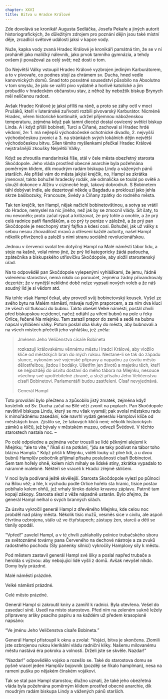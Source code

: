 ```yaml
---
chapter: XXVI
title: Bitva u Hradce Králové
---
```


Zde dovolává se kronikář Augusta Sedláčka, Josefa Pekaře a jiných autorit historiografických, že důležitým zdrojem pro poznání dějin jsou také místní děje, zrcadlící světové události jaksi v kapce vody.

Nuže, kapka vody zvaná Hradec Králové je kronikáři památná tím, že se v ní proháněl jako maličký nálevník, jako prvok tamního gymnázia, a tehdy ovšem ji považoval za celý svět; než dosti o tom.

Do Největší Války vstoupil Hradec Králové vyzbrojen jediným Karburátorem, a to v pivovaře, co podnes stojí za chrámem sv. Ducha, hned vedle kanovnických domů.
Snad toto posvátné sousedství působilo na Absolutno v tom smyslu, že jalo se vařiti pivo vydatně a horlivě katolické a jím probudilo v hradeckém občanstvu stav, z něhož by nebožtík biskup Brynych měl nelíčenou radost.

Avšak Hradec Králové je jaksi příliš na ráně, a proto se záhy octl v moci Prušáků, kteří v luteránské zuřivosti rozbili pivovarský Karburátor.
Nicméně Hradec, věren historické kontinuitě, udržel příjemnou náboženskou temperaturu, zejména když pak tamní diecézi dostal osvícený světící biskup Linda.
A i když přišli bobineti, Turci a Číňané, zachoval si Hradec hrdé vědomí, že: 1. má nejlepší východočeské ochotnické divadlo, 2. nejvyšší východočeskou zvonici a 3. na stránkách svých lokálních dějin největší východočeskou bitvu.
Sílen těmito myšlenkami přečkal Hradec Králové nejstrašnější zkoušky Největší Války.

Když se zhroutila mandarínská říše, stál v čele města obezřetný starosta Skočdopole.
Jeho vláda prostřed obecné anarchie byla požehnána poměrným klidem, dík moudrým radám biskupa Lindy a vážených pánů starších.
Ale přišel vám do města jakýsi krejčík, no, Hampl se zkrátka jmenoval, takto bohužel hradecký rodák, ale odmalička se toulal po světě a sloužil dokonce v Alžíru v cizinecké legii, takový dobrodruh.
S Bobinetem táhl dobývat Indie, ale dezertoval někde u Bagdadu a proklouzl jako jehla skrze bašibozuky, Francouze, Švédy a Číňany zpátky do rodného města.

Tak ten krejčík, ten Hampl, nějak načichl bobinetovštinou, a sotva se vrátil do Hradce, nemyslel na nic jiného, než jak by se zmocnil vlády.
Šít šaty, to mu nevonělo; proto začal rýpat a kritizovat, že prý tohle a onohle, a že prý celá radnice patří flanďákům, a co prý ty peníze v záložně, a že prý pan Skočdopole je neschopný starý fajfka a kdesi cosi.
Bohužel, jak už války s sebou nesou zhovadilost mravů a otřesení každé autority, našel Hampl několik přívrženců a založil s nimi stranu sociálně revolucionářskou.

Jednou v červenci svolal ten dotyčný Hampl na Malé náměstí tábor lidu, a stoje na kašně, volal mimo jiné, že prý lid kategoricky žádá padoucha, zpátečníka a biskupského utřisvíčku Skočdopole, aby složil starostenský úřad.

Na to odpověděl pan Skočdopole vylepenými vyhláškami, že jemu, řádně volenému starostovi, nemá nikdo co poroučet, zejména žádný přivandrovaly dezertér; že v nynější neklidné době nelze vypsati nových voleb a že náš soudný lid je si vědom atd.

Na tohle však Hampl čekal, aby provedl svůj bobinetovský kousek.
Vyšel ze svého bytu na Malém náměstí, mávaje rudým praporcem, a za ním dva kluci ze všech sil tlukoucí do bubnu.
Takto obešel Velké náměstí, postál chvíli před biskupskou rezidencí, načež odtáhl za víření bubnů na pole u řeky
Orlice, řečené Na mlejnku.
Tam zarazil prapor do země a sedě na bubnu napsal vyhlášení války.
Potom poslal oba kluky do města, aby bubnovali a na všech místech přečetli jeho vyhlášku, jež zněla:

> Jménem Jeho Veličenstva císaře Bobineta
>
> rozkazuji královskému věnnému městu Hradci Králové, aby vložilo klíče od městských bran do mých rukou.
> Nestane-li se tak do západu slunce, vykonám své vojenské přípravy a napadnu za úsvitu město dělostřelbou, jízdou i bodáky.
> Ušetřím jen životů a majetku těch, kteří se nejpozději do úsvitu dostaví do mého tábora na Mlejnku, nesouce všechny své upotřebitelné zbraně, a složí přísahu Jeho Veličenstvu císaři Bobinetovi.
> Parlamentáři budou zastřeleni.
> Císař nevyjednává.
>
> Generál Hampl

Toto provolání bylo přečteno a způsobilo jistý zmatek, zejména když kostelník od Sv.
Ducha začal na Bílé věži zvonit na poplach.
Pan Skočdopole navštívil biskupa Lindu, který se mu však vysmál; pak svolal městskou radu k mimořádnému zasedání, kde navrhl vydati generálu Hamplovi klíče od městských bran.
Zjistilo se, že takových klíčů není; několik historických zámků a klíčů, jež bývaly v městském muzeu, odvezli Švédové.
V těchto starostech nastala noc. –

Po celé odpoledne a zejména večer trousili se lidé pěknými alejemi k Mlejnku;
<q>ale to víte,</q> říkali si na potkání, <q>jdu se taky podívat na tábor toho blázna Hampla.</q>
Když přišli k Mlejnku, viděli louky už plné lidí, a u dvou bubnů Hamplův pobočník přijímal přísahu poslušnosti císaři Bobinetovi.
Sem tam hořely ohně, kolem nich mihaly se lidské stíny, zkrátka vypadalo to náramně malebně.
Někteří se vraceli k Hradci zřejmě sklíčeni.

V noci byla podívaná ještě skvělejší.
Starosta Skočdopole vylezl po půlnoci na Bílou věž; a hle, k východu podle Orlice hořelo sta hranic, tisíce postav pobíhalo kolem ohňů, jež vrhaly široko daleko krvavou záplavu.
Patrně tam kopají zákopy.
Starosta slezl z věže nápadně ustarán.
Bylo zřejmo, že generál Hampl nelhal o svých branných silách.

Za úsvitu vykročil generál Hampl z dřevěného Mlejnku, kde celou noc probděl nad plány města.
Několik tisíc mužů, vesměs sice v civilu, ale aspoň čtvrtina ozbrojena, stálo už ve čtyřstupech; zástupy žen, starců a dětí se tísnily opodál.

<q>Vpřed!</q>
zavelel Hampl, a v té chvíli zahlaholily polnice trubačského sboru ze světoznámé továrny pana Červeného na dechové nástroje a za zvuků radostného pochodu (Šly panenky silnicí) vykročily Hamplovy síly k městu.

Pod městem zastavil generál Hampl své šiky a poslal napřed trubače a herolda s výzvou: aby nebojující lidé vyšli z domů.
Avšak nevyšel nikdo.
Domy byly prázdné.

Malé náměstí prázdné.

Velké náměstí prázdné.

Celé město prázdné.

Generál Hampl si zakroutil kníry a zamířil k radnici.
Byla otevřena.
Vešel do zasedací síně.
Usedl na místo starostovo.
Před ním na zeleném sukně ležely připraveny aršky psacího papíru a na každém už předem krasopisně napsáno:

<q>Ve jménu Jeho Veličenstva císaře Bobineta.</q>

Generál Hampl přistoupil k oknu a zvolal:
<q>Vojáci, bitva je skončena.
Zlomili jste ozbrojenou rukou klerikální vládu radniční kliky.
Našemu milovanému městu nastává éra pokroku a volnosti.
Drželi jste se skvěle.
Nazdar!</q>

<q>Nazdar!</q>
odpovědělo vojsko a rozešlo se.
Také do starostova domu se pyšně vracel jeden Hamplův bojovník (později se říkalo hamplman), nesa na rameni pušku po nějakém čínském vojákovi.

Tak se stal pan Hampl starostou; dlužno uznati, že také jeho obezřetná vláda byla požehnána poměrným klidem prostřed obecné anarchie, dík moudrým radám biskupa Lindy a vážených pánů starších.
